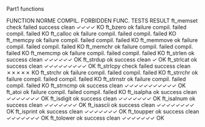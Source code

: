 Part1 functions

FUNCTION              NORME          COMPIL.     FORBIDDEN FUNC.  TESTS               RESULT
ft_memset             check failed   success     clean            ✓✓✓✓                KO
ft_bzero              ok             failure     compil. failed   compil. failed      KO
ft_calloc             ok             failure     compil. failed   compil. failed      KO
ft_memcpy             ok             failure     compil. failed   compil. failed      KO
ft_memmove            ok             failure     compil. failed   compil. failed      KO
ft_memchr             ok             failure     compil. failed   compil. failed      KO
ft_memcmp             ok             failure     compil. failed   compil. failed      KO
ft_strlen             ok             success     clean            ✓✓✓✓✓✓              OK
ft_strdup             ok             success     clean            ✓                   OK
ft_strlcat            ok             success     clean            ✓✓✓✓✓✓✓✓✓           OK
ft_strlcpy            check failed   success     clean            ✗✗✗✗✗               KO
ft_strchr             ok             failure     compil. failed   compil. failed      KO
ft_strrchr            ok             failure     compil. failed   compil. failed      KO
ft_strnstr            ok             failure     compil. failed   compil. failed      KO
ft_strncmp            ok             success     clean            ✓✓✓✓✓✓✓✓✓✓✓         OK
ft_atoi               ok             failure     compil. failed   compil. failed      KO
ft_isalpha            ok             success     clean            ✓✓✓✓✓✓✓             OK
ft_isdigit            ok             success     clean            ✓✓✓✓✓✓✓             OK
ft_isalnum            ok             success     clean            ✓✓✓✓✓✓✓             OK
ft_isascii            ok             success     clean            ✓✓✓✓✓✓✓✓            OK
ft_isprint            ok             success     clean            ✓✓✓✓✓✓✓             OK
ft_toupper            ok             success     clean            ✓✓✓✓✓✓✓             OK
ft_tolower            ok             success     clean            ✓✓✓✓✓✓✓             OK
